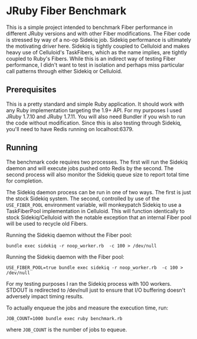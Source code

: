 JRuby Fiber Benchmark
=====================

This is a simple project intended to benchmark Fiber performance in different JRuby versions and with other Fiber
modifications.  The Fiber code is stressed by way of a no-op Sidekiq job.  Sidekiq performance is ultimately the
motivating driver here. Sidekiq is tightly coupled to Celluloid and makes heavy use of Celluloid's TaskFibers, which
as the name implies, are tightly coupled to Ruby's Fibers.  While this is an indirect way of testing Fiber performance,
I didn't want to test in isolation and perhaps miss particular call patterns through either Sidekiq or Celluloid.

Prerequisites
-------------

This is a pretty standard and simple Ruby application.  It should work with any Ruby implementation targeting the 1.9+
API.  For my purposes I used JRuby 1.7.10 and JRuby 1.7.11.  You will also need Bundler if you wish to run the code
without modification.  Since this is also testing through Sidekiq, you'll need to have Redis running on localhost:6379.

Running
-------

The benchmark code requires two processes.  The first will run the Sidekiq daemon and will execute jobs pushed onto
Redis by the second.  The second process will also monitor the Sidekiq queue size to report total time for completion.

The Sidekiq daemon process can be run in one of two ways.  The first is just the stock Sidekiq system.  The second,
controlled by use of the `USE_FIBER_POOL` environment variable, will monkeypatch Sidekiq to use a TaskFiberPool
implementation in Celluloid.  This will function identically to stock Sidekiq/Celluloid with the notable exception that
an internal Fiber pool will be used to recycle old Fibers.

Running the Sidekiq daemon without the Fiber pool:

```
bundle exec sidekiq -r noop_worker.rb  -c 100 > /dev/null
```

Running the Sidekiq daemon with the Fiber pool:

```
USE_FIBER_POOL=true bundle exec sidekiq -r noop_worker.rb  -c 100 > /dev/null
```

For my testing purposes I ran the Sidekiq process with 100 workers.  STDOUT is redirected to /dev/null just to ensure
that I/O buffering doesn't adversely impact timing results.


To actually enqueue the jobs and measure the execution time, run:

```
JOB_COUNT=1000 bundle exec ruby benchmark.rb
```

where `JOB_COUNT` is the number of jobs to equeue.